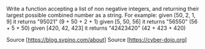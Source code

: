 Write a function accepting a list of non negative integers, and returning their largest possible combined number as a string. 
For example:
given [50, 2, 1, 9]  it returns "95021"    (9 + 50 + 2 + 1)
given [5, 50, 56]    it returns "56550"    (56 + 5 + 50)
given [420, 42, 423] it returns "42423420" (42 + 423 + 420)

Source [https://blog.svpino.com/about]
Source [https://cyber-dojo.org]
